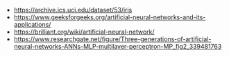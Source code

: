* https://archive.ics.uci.edu/dataset/53/iris
* https://www.geeksforgeeks.org/artificial-neural-networks-and-its-applications/
* https://brilliant.org/wiki/artificial-neural-network/
* https://www.researchgate.net/figure/Three-generations-of-artificial-neural-networks-ANNs-MLP-multilayer-perceptron-MP_fig2_339481763